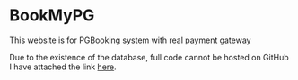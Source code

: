 # BookMyPG
This website is for PGBooking system with real payment gateway

Due to the existence of the database, full code cannot be hosted on GitHub
I have attached the link [here](http://bookmypg.lovestoblog.com/).
